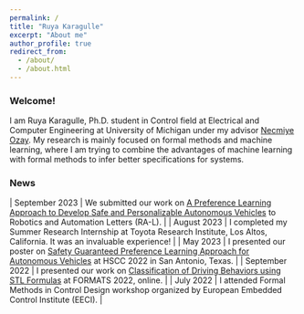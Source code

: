 ```yaml
---
permalink: /
title: "Ruya Karagulle"
excerpt: "About me"
author_profile: true
redirect_from: 
  - /about/
  - /about.html
---
```


### Welcome! 

I am Ruya Karagulle, Ph.D. student in Control field at Electrical and Computer Engineering at University of Michigan under my advisor [Necmiye Ozay](https://web.eecs.umich.edu/~necmiye/). My research is mainly focused on formal methods and machine learning, where I am trying to combine the advantages of machine learning with formal methods to infer better specifications for systems. 

### News

| September 2023 | We submitted our work on [A Preference Learning Approach to Develop Safe and Personalizable Autonomous Vehicles](https://doi.org/10.48550/arXiv.2311.02099) to Robotics and Automation Letters (RA-L). |
| August 2023 | I completed my Summer Research Internship at Toyota Research Institute, Los Altos, California. It was an invaluable experience! |
| May 2023 | I presented our poster on [Safety Guaranteed Preference Learning Approach for Autonomous Vehicles](https://doi.org/10.1145/3575870.3589549) at HSCC 2022 in San Antonio, Texas. |
| September 2022 | I presented our work on [Classification of Driving Behaviors using STL Formulas](https://doi.org/10.1007/978-3-031-15839-1_9) at FORMATS 2022, online. |
| July 2022 | I attended Formal Methods in Control Design workshop organized by European Embedded Control Institute (EECI). |